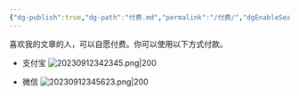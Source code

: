 ```yaml
---
{"dg-publish":true,"dg-path":"付费.md","permalink":"/付费/","dgEnableSearch":"true","created":"2023-09-12T14:58:12.000+08:00","updated":"2023-11-20T13:57:31.276+08:00"}
---
```


喜欢我的文章的人，可以自愿付费。你可以使用以下方式付款。

- 支付宝
![20230912342345.png|200](/img/user/0.Asset/resource/20230912342345.png)

- 微信
![20230912345623.png|200](/img/user/0.Asset/resource/20230912345623.png)